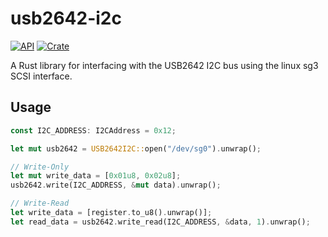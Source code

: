 # usb2642-i2c

[![API](https://docs.rs/usb2642-i2c/badge.svg)](https://docs.rs/usb2642-i2c)
[![Crate](https://img.shields.io/crates/v/usb2642-i2c.svg)](https://crates.io/crates/usb2642-i2c)

A Rust library for interfacing with the USB2642 I2C bus using the linux sg3 SCSI interface.


## Usage

```rust
const I2C_ADDRESS: I2CAddress = 0x12;

let mut usb2642 = USB2642I2C::open("/dev/sg0").unwrap();

// Write-Only
let mut write_data = [0x01u8, 0x02u8];
usb2642.write(I2C_ADDRESS, &mut data).unwrap();

// Write-Read
let write_data = [register.to_u8().unwrap()];
let read_data = usb2642.write_read(I2C_ADDRESS, &data, 1).unwrap();
```
